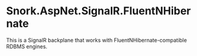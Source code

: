 # Snork.AspNet.SignalR.FluentNHibernate
This is a SignalR backplane that works with FluentNHibernate-compatible RDBMS engines.
